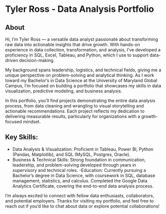 # Tyler Ross - Data Analysis Portfolio
## About
Hi, I’m Tyler Ross — a versatile data analyst passionate about transforming raw data into actionable insights that drive growth. With hands-on experience in data collection, transformation, and analysis, I’ve developed a proficiency in SQL, Excel, Tableau, and Python, which I use to support data-driven decision-making.

My background spans leadership, logistics, and technical fields, giving me a unique perspective on problem-solving and analytical thinking. As I work toward my Bachelor’s in Data Science at the University of Maryland Global Campus, I’m focused on building a portfolio that showcases my skills in data visualization, predictive modeling, and business analysis.

In this portfolio, you’ll find projects demonstrating the entire data analysis process, from data cleaning and wrangling to visual storytelling and actionable recommendations. Each project reflects my dedication to delivering measurable results, particularly for organizations with a growth-focused mindset.

## Key Skills:
- Data Analysis & Visualization: Proficient in Tableau, Power BI, Python (Pandas, Matplotlib), and SQL (MySQL, Postgres, Oracle).
- Business & Technical Skills: Strong foundation in communication, leadership, and problem-solving developed through years in supervisory and technical roles.
-Education: Currently pursuing a Bachelor’s degree in Data Science, with coursework in SQL, database management, statistics, and calculus. Completed the Google Data Analytics Certificate, covering the end-to-end data analysis process.

I’m always excited to connect with fellow data enthusiasts, collaborators, and potential employers. Thanks for visiting my portfolio, and feel free to reach out if you’d like to chat about data or explore potential collaborations!
